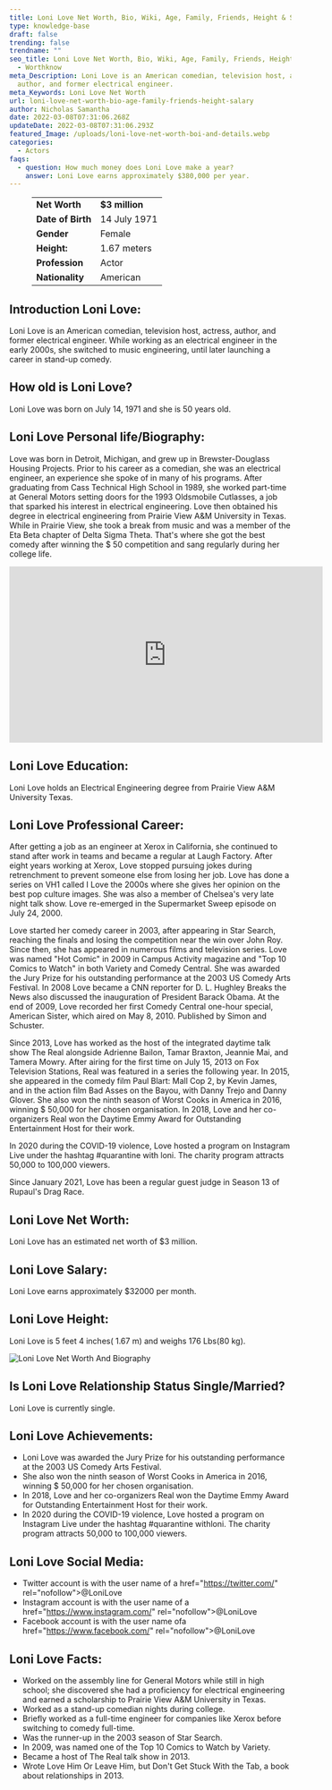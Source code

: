 ```yaml
---
title: Loni Love Net Worth, Bio, Wiki, Age, Family, Friends, Height & Salary
type: knowledge-base
draft: false
trending: false
trendname: ""
seo_title: Loni Love Net Worth, Bio, Wiki, Age, Family, Friends, Height & Salary
  - Worthknow
meta_Description: Loni Love is an American comedian, television host, actress,
  author, and former electrical engineer.
meta_Keywords: Loni Love Net Worth
url: loni-love-net-worth-bio-age-family-friends-height-salary
author: Nicholas Samantha
date: 2022-03-08T07:31:06.268Z
updateDate: 2022-03-08T07:31:06.293Z
featured_Image: /uploads/loni-love-net-worth-boi-and-details.webp
categories:
  - Actors
faqs:
  - question: How much money does Loni Love make a year?
    answer: Loni Love earns approximately $380,000 per year.
---
```

<figure class="wp-block-table is-style-stripes">
  <table>
    <tbody>
      <tr>
        <td>
          <strong>Net Worth</strong>
        </td>
        <td>
          <strong>$3 million</strong>
        </td>
      </tr>
      <tr>
        <td>
          <strong>Date of Birth</strong>
        </td>
        <td>14 July 1971</td>
      </tr>
      <tr>
        <td>
          <strong>Gender</strong>
        </td>
        <td>Female</td>
      </tr>
      <tr>
        <td>
          <strong>Height:</strong>
        </td>
        <td>1.67 meters</td>
      </tr>
      <tr>
        <td>
          <strong>Profession</strong>
        </td>
        <td>Actor</td>
      </tr>
      <tr>
        <td>
          <strong>Nationality</strong>
        </td>
        <td>American</td>
      </tr>
    </tbody>
  </table>
</figure>

## Introduction Loni Love:

Loni Love is an American comedian, television host, actress, author, and former electrical engineer. While working as an electrical engineer in the early 2000s, she switched to music engineering, until later launching a career in stand-up comedy.

## How old is Loni Love?

Loni Love was born on July 14, 1971 and she is 50 years old.

## Loni Love Personal life/Biography:

Love was born in Detroit, Michigan, and grew up in Brewster-Douglass Housing Projects. Prior to his career as a comedian, she was an electrical engineer, an experience she spoke of in many of his programs. After graduating from Cass Technical High School in 1989, she worked part-time at General Motors setting doors for the 1993 Oldsmobile Cutlasses, a job that sparked his interest in electrical engineering. Love then obtained his degree in electrical engineering from Prairie View A&M University in Texas. While in Prairie View, she took a break from music and was a member of the Eta Beta chapter of Delta Sigma Theta. That's where she got the best comedy after winning the $ 50 competition and sang regularly during her college life.

<iframe width="560" height="315" src="https://www.youtube.com/embed/gMTxuJZzXDw" title="YouTube video player" frameborder="0" allow="accelerometer; autoplay; clipboard-write; encrypted-media; gyroscope; picture-in-picture" allowfullscreen></iframe>

## Loni Love Education:

Loni Love holds an Electrical Engineering degree from Prairie View A&M University Texas.

## Loni Love Professional Career:

After getting a job as an engineer at Xerox in California, she continued to stand after work in teams and became a regular at Laugh Factory. After eight years working at Xerox, Love stopped pursuing jokes during retrenchment to prevent someone else from losing her job. Love has done a series on VH1 called I Love the 2000s where she gives her opinion on the best pop culture images. She was also a member of Chelsea's very late night talk show. Love re-emerged in the Supermarket Sweep episode on July 24, 2000.

Love started her comedy career in 2003, after appearing in Star Search, reaching the finals and losing the competition near the win over John Roy. Since then, she has appeared in numerous films and television series. Love was named "Hot Comic" in 2009 in Campus Activity magazine and "Top 10 Comics to Watch" in both Variety and Comedy Central. She was awarded the Jury Prize for his outstanding performance at the 2003 US Comedy Arts Festival. In 2008 Love became a CNN reporter for D. L. Hughley Breaks the News also discussed the inauguration of President Barack Obama. At the end of 2009, Love recorded her first Comedy Central one-hour special, American Sister, which aired on May 8, 2010. Published by Simon and Schuster.

Since 2013, Love has worked as the host of the integrated daytime talk show The Real alongside Adrienne Bailon, Tamar Braxton, Jeannie Mai, and Tamera Mowry. After airing for the first time on July 15, 2013 on Fox Television Stations, Real was featured in a series the following year. In 2015, she appeared in the comedy film Paul Blart: Mall Cop 2, by Kevin James, and in the action film Bad Asses on the Bayou, with Danny Trejo and Danny Glover. She also won the ninth season of Worst Cooks in America in 2016, winning $ 50,000 for her chosen organisation. In 2018, Love and her co-organizers Real won the Daytime Emmy Award for Outstanding Entertainment Host for their work.

In 2020 during the COVID-19 violence, Love hosted a program on Instagram Live under the hashtag #quarantine with loni. The charity program attracts 50,000 to 100,000 viewers.

Since January 2021, Love has been a regular guest judge in Season 13 of Rupaul's Drag Race.

## Loni Love Net Worth:

Loni Love has an estimated net worth of $3 million.

## Loni Love Salary:

Loni Love earns approximately $32000 per month.

## Loni Love Height:

Loni Love is 5 feet 4 inches( 1.67 m) and weighs 176 Lbs(80 kg).

![Loni Love Net Worth And Biography](/uploads/loni-love-net-worth.webp)

## Is Loni Love Relationship Status Single/Married?

Loni Love is currently single.

## Loni Love Achievements:

* Loni Love was awarded the Jury Prize for his outstanding performance at the 2003 US Comedy Arts Festival. 
* She also won the ninth season of Worst Cooks in America in 2016, winning $ 50,000 for her chosen organisation. 
* In 2018, Love and her co-organizers Real won the Daytime Emmy Award for Outstanding Entertainment Host for their work. 
* In 2020 during the COVID-19 violence, Love hosted a program on Instagram Live under the hashtag #quarantine withloni. The charity program attracts 50,000 to 100,000 viewers.

## Loni Love Social Media:

* Twitter account is with the user name of a href="[](https://bbquing.com/)https://twitter.com/" rel="nofollow">@LoniLove</a>
* Instagram account is with the user name of a href="[](https://bbquing.com/)https://www.instagram.com/" rel="nofollow">@LoniLove</a>
* Facebook account is with the user name ofa href="[](https://bbquing.com/)https://www.facebook.com/" rel="nofollow">@LoniLove</a>

## Loni Love Facts:

* Worked on the assembly line for General Motors while still in high school; she discovered she had a proficiency for electrical engineering and earned a scholarship to Prairie View A&M University in Texas.
* Worked as a stand-up comedian nights during college.
* Briefly worked as a full-time engineer for companies like Xerox before switching to comedy full-time.
* Was the runner-up in the 2003 season of Star Search.
* In 2009, was named one of the Top 10 Comics to Watch by Variety.
* Became a host of The Real talk show in 2013.
* Wrote Love Him Or Leave Him, but Don't Get Stuck With the Tab, a book about relationships in 2013.